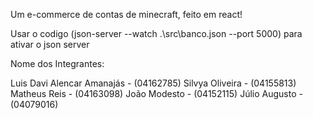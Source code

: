 Um e-commerce de contas de minecraft, feito em react!

Usar o codigo (json-server --watch .\src\banco.json  --port 5000) para ativar o json server

Nome dos Integrantes:

Luis Davi Alencar Amanajás - (04162785)
Silvya Oliveira - (04155813)
Matheus Reis - (04163098)
João Modesto - (04152115)
Júlio Augusto - (04079016)
